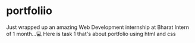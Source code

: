 # portfoliio
Just wrapped up an amazing Web Development internship at Bharat Intern of 1 month...💻 Here is task 1 that's about portfolio using html and css
